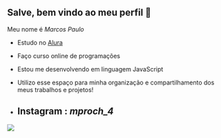 ## Salve, bem vindo ao meu perfil 💙

Meu nome é _*Marcos Paulo*_
- Estudo no [Alura](https://www.alura.com)
- Faço curso online de programações
- Estou me desenvolvendo em linguagem JavaScript
- Utilizo esse espaço para minha organização e compartilhamento dos meus trabalhos e projetos!

- ## Instagram : *mproch_4*
![](https://media1.tenor.com/m/JYA0mdGQ2EMAAAAC/askedi.gif)
